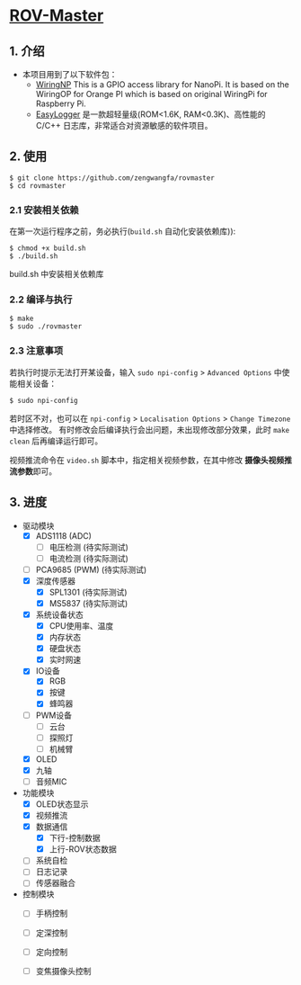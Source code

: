 # [ROV-Master]()

## 1. 介绍

- 本项目用到了以下软件包：
  - [WiringNP](https://github.com/friendlyarm/WiringNP) This is a GPIO access library for NanoPi. It is based on the WiringOP for Orange PI which is based on original WiringPi for Raspberry Pi.
  - [EasyLogger](https://github.com/armink/EasyLogger) 是一款超轻量级(ROM<1.6K, RAM<0.3K)、高性能的 C/C++ 日志库，非常适合对资源敏感的软件项目。

## 2. 使用
```shell
$ git clone https://github.com/zengwangfa/rovmaster
$ cd rovmaster
```

### 2.1 安装相关依赖
在第一次运行程序之前，务必执行(`build.sh` 自动化安装依赖库)):

```shell
$ chmod +x build.sh
$ ./build.sh

```
build.sh 中安装相关依赖库

### 2.2 编译与执行

```shell
$ make 
$ sudo ./rovmaster
```

### 2.3 注意事项
若执行时提示无法打开某设备，输入 `sudo npi-config` > `Advanced Options` 中使能相关设备：

```shell
$ sudo npi-config
```

若时区不对，也可以在 `npi-config` > `Localisation Options` > `Change Timezone` 中选择修改。
有时修改会后编译执行会出问题，未出现修改部分效果，此时 `make clean` 后再编译运行即可。

视频推流命令在 `video.sh` 脚本中，指定相关视频参数，在其中修改 **摄像头视频推流参数**即可。

## 3. 进度
- 驱动模块
	- [x] ADS1118 (ADC)
		- [ ] 电压检测 (待实际测试)
		- [ ] 电流检测 (待实际测试)
	- [ ] PCA9685 (PWM) (待实际测试)
	- [x] 深度传感器
		- [x] SPL1301 (待实际测试)
		- [x] MS5837  (待实际测试)
	- [x] 系统设备状态
		- [x] CPU使用率、温度
		- [x] 内存状态
		- [x] 硬盘状态
		- [x] 实时网速
	- [x] IO设备
		- [x] RGB
		- [x] 按键
		- [x] 蜂鸣器
	- [ ] PWM设备
		- [ ] 云台
		- [ ] 探照灯
		- [ ] 机械臂
	- [x] OLED
	- [x] 九轴
	- [ ] 音频MIC

- 功能模块
	- [x] OLED状态显示
	- [x] 视频推流
	- [x] 数据通信
		- [x] 下行-控制数据
		- [x] 上行-ROV状态数据
	- [ ] 系统自检
	- [ ] 日志记录
	- [ ] 传感器融合

- 控制模块
	- [ ] 手柄控制
	- [ ] 定深控制
	- [ ] 定向控制
	- [ ] 变焦摄像头控制


